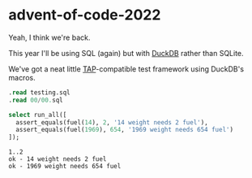 # advent-of-code-2022

Yeah, I think we're back.

This year I'll be using SQL (again) but with [DuckDB](https://duckdb.org/) rather than SQLite.

We've got a neat little [TAP](https://testanything.org/)-compatible test framework using DuckDB's macros.

```sql
.read testing.sql
.read 00/00.sql

select run_all([
  assert_equals(fuel(14), 2, '14 weight needs 2 fuel'),
  assert_equals(fuel(1969), 654, '1969 weight needs 654 fuel')
]);
```

```
1..2
ok - 14 weight needs 2 fuel
ok - 1969 weight needs 654 fuel
```